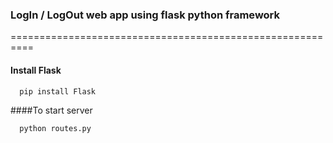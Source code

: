 ### LogIn / LogOut web app using flask python framework
==========================================================

#### Install Flask
```
  pip install Flask
```
####To start server
```
  python routes.py
```
